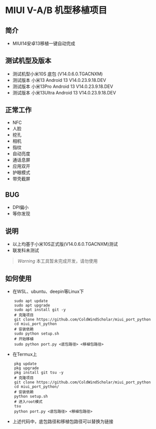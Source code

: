 # MIUI V-A/B 机型移植项目

## 简介
- MIUI14安卓13移植一键自动完成

## 测试机型及版本
- 测试机型小米10S 底包 (V14.0.6.0.TGACNXM)
- 测试版本 小米13 Android 13 V14.0.23.9.18.DEV
- 测试版本 小米13Pro Android 13 V14.0.23.9.18.DEV
- 测试版本 小米13Ultra Android 13 V14.0.23.9.18.DEV

## 正常工作
- NFC
- 人脸
- 挖孔
- 相机
- 指纹
- 自动亮度
- 通话息屏
- 应用双开
- 护眼模式
- 带壳截屏

## BUG
- DPI偏小
- 等你发现

## 说明
- 以上均基于小米10S正式版(V14.0.6.0.TGACNXM)测试
- 联发科未测试
>*Warning*
>本工具暂未完成开发，请勿使用
## 如何使用
- 在WSL、ubuntu、deepin等Linux下
```shell
    sudo apt update
    sudo apt upgrade
    sudo apt install git -y
    # 克隆项目
    git clone https://github.com/ColdWindScholar/miui_port_python
    cd miui_port_python
    # 安装依赖
    sudo python setup.sh
    # 开始移植
    sudo python port.py <底包路径> <移植包路径>
```

- 在Termux上
```shell
    pkg update
    pkg upgrade
    pkg install git tsu -y
    # 克隆项目
    git clone https://github.com/ColdWindScholar/miui_port_python
    cd miui_port_python/
    # 安装依赖
    python setup.sh
    # 进入root模式
    tsu
    python port.py <底包路径> <移植包路径>
```
- 上述代码中，底包路径和移植包路径可以替换为链接